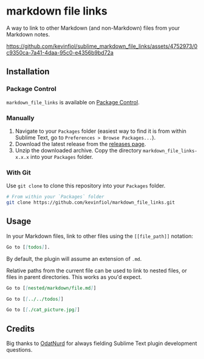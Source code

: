 # markdown file links

A way to link to other Markdown (and non-Markdown) files from your Markdown notes.

https://github.com/kevinfiol/sublime_markdown_file_links/assets/4752973/0c9350ca-7a41-4daa-95c0-e4356b9bd72a

## Installation

### Package Control

`markdown_file_links` is available on [Package Control](https://packagecontrol.io/packages/markdown_file_links).

### Manually

1. Navigate to your `Packages` folder (easiest way to find it is from within Sublime Text, go to `Preferences > Browse Packages...`).
2. Download the latest release from the [releases page](https://github.com/kevinfiol/markdown_file_links/releases).
3. Unzip the downloaded archive. Copy the directory `markdown_file_links-x.x.x` into your `Packages` folder.

### With Git

Use `git clone` to clone this repository into your `Packages` folder.

```bash
# From within your `Packages` folder
git clone https://github.com/kevinfiol/markdown_file_links.git
```

## Usage

In your Markdown files, link to other files using the `[[file_path]]` notation:
```md
Go to [[todos]].
```
By default, the plugin will assume an extension of `.md`.

Relative paths from the current file can be used to link to nested files, or files in parent directories. This works as you'd expect.

```md
Go to [[nested/markdown/file.md]]

Go to [[../../todos]]

Go to [[./cat_picture.jpg]]
```

## Credits

Big thanks to [OdatNurd](https://github.com/OdatNurd) for always fielding Sublime Text plugin development questions.